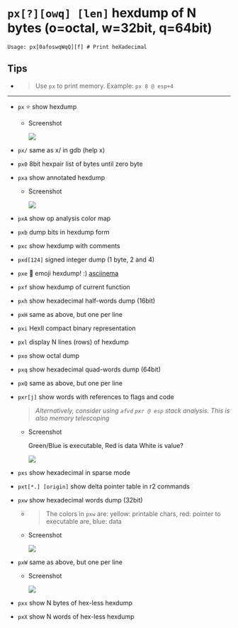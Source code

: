 <!-- TITLE: px -->

#  `px[?][owq] [len]` hexdump of N bytes (o=octal, w=32bit, q=64bit)


```
Usage: px[0afoswqWqQ][f] # Print heXadecimal
```


## Tips
  - > Use `px` to print memory. Example: `px 8 @ esp+4`

---

- `px` ⭐ show hexdump
  - Screenshot

    ![](/uploads/small-p/px.png)

- `px/` same as x/ in gdb (help x)
- `px0` 8bit hexpair list of bytes until zero byte
- `pxa` show annotated hexdump
  - Screenshot

    ![](/uploads/small-p/pxa.png)

- `pxA` show op analysis color map
- `pxb` dump bits in hexdump form
- `pxc` show hexdump with comments
- `pxd[124]` signed integer dump (1 byte, 2 and 4)
- `pxe` 🚀 emoji hexdump! :) [asciinema](https://asciinema.org/a/g15mRdZIIhC6Zj3vNbp0flwiX)
- `pxf` show hexdump of current function
- `pxh` show hexadecimal half-words dump (16bit)
- `pxH` same as above, but one per line
- `pxi` HexII compact binary representation
- `pxl` display N lines (rows) of hexdump
- `pxo` show octal dump
- `pxq` show hexadecimal quad-words dump (64bit)
- `pxQ` same as above, but one per line
- `pxr[j]` show words with references to flags and code
  > _Alternatively, consider using `afvd`_
  > _`pxr @ esp` stack analysis. This is also memory telescoping_
  - Screenshot

     Green/Blue is executable, Red is data White is value?

    ![](/uploads/small-p/pxr.png)

- `pxs` show hexadecimal in sparse mode
- `pxt[*.] [origin]` show delta pointer table in r2 commands
- `pxw` show hexadecimal words dump (32bit)
	- > The colors in `pxw` are: yellow: printable chars, red: pointer to executable are, blue: data
  - Screenshot

    ![](/uploads/small-p/pxw.png)

- `pxW` same as above, but one per line
  - Screenshot

    ![](/uploads/small-p/px-cap-w.png)

- `pxx` show N bytes of hex-less hexdump
- `pxX` show N words of hex-less hexdump


<p hidden>px px0 pxa pxA pxb pxc pxd pxe pxf pxh pxH pxi pxl pxo pxq pxQ pxr pxs pxt pxw pxW pxx pxX</p>
